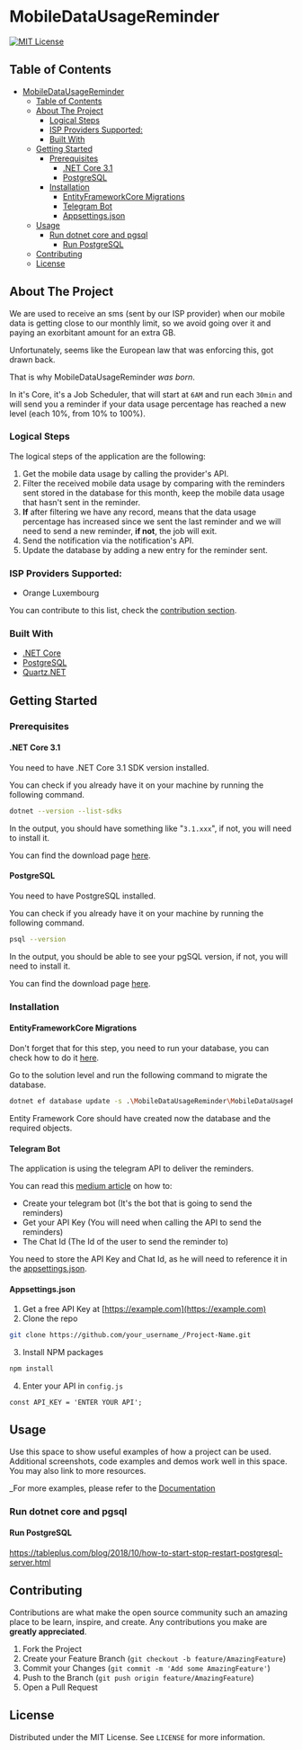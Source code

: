 # MobileDataUsageReminder

[![MIT License][license-shield]][license-url]

## Table of Contents

- [MobileDataUsageReminder](#mobiledatausagereminder)
  - [Table of Contents](#table-of-contents)
  - [About The Project](#about-the-project)
    - [Logical Steps](#logical-steps)
    - [ISP Providers Supported:](#isp-providers-supported)
    - [Built With](#built-with)
  - [Getting Started](#getting-started)
    - [Prerequisites](#prerequisites)
      - [.NET Core 3.1](#net-core-31)
      - [PostgreSQL](#postgresql)
    - [Installation](#installation)
      - [EntityFrameworkCore Migrations](#entityframeworkcore-migrations)
      - [Telegram Bot](#telegram-bot)
      - [Appsettings.json](#appsettingsjson)
  - [Usage](#usage)
    - [Run dotnet core and pgsql](#run-dotnet-core-and-pgsql)
      - [Run PostgreSQL](#run-postgresql)
  - [Contributing](#contributing)
  - [License](#license)

## About The Project

We are used to receive an sms (sent by our ISP provider) when our mobile data is getting close to our monthly limit, so we avoid going over it and paying an exorbitant amount for an extra GB.

Unfortunately, seems like the European law that was enforcing this, got drawn back.

That is why MobileDataUsageReminder *was born*.

In it's Core, it's a Job Scheduler, that will start at `6AM` and run each `30min` and will send you a reminder if your data usage percentage has reached a new level (each 10%, from 10% to 100%).

### Logical Steps

The logical steps of the application are the following:

1. Get the mobile data usage by calling the provider's API.
2. Filter the received mobile data usage by comparing with the reminders sent stored in the database for this month, keep the mobile data usage that hasn't sent in the reminder.
4. **If** after filtering we have any record, means that the data usage percentage has increased since we sent the last reminder and we will need to send a new reminder, **if not**, the job will exit.
5. Send the notification via the notification's API.
6. Update the database by adding a new entry for the reminder sent.

### ISP Providers Supported:

- Orange Luxembourg

You can contribute to this list, check the [contribution section](#contributing).

### Built With
* [.NET Core](https://dotnet.microsoft.com/)
* [PostgreSQL](https://www.postgresql.org/)
* [Quartz.NET](https://www.quartz-scheduler.net/)

## Getting Started

### Prerequisites

#### .NET Core 3.1

You need to have .NET Core 3.1 SDK version installed.

You can check if you already have it on your machine by running the following command.

```sh
dotnet --version --list-sdks
```

In the output, you should have something like "`3.1.xxx`", if not, you will need to install it.

You can find the download page [here](https://dotnet.microsoft.com/download/dotnet-core/3.1).

#### PostgreSQL

You need to have PostgreSQL installed.

You can check if you already have it on your machine by running the following command.

```sh
psql --version
```

In the output, you should be able to see your pgSQL version, if not, you will need to install it.

You can find the download page [here](https://www.postgresql.org/download/).

### Installation

#### EntityFrameworkCore Migrations

Don't forget that for this step, you need to run your database, you can check how to do it [here](#run-postgresql).

Go to the solution level and run the following command to migrate the database.

```sh
dotnet ef database update -s .\MobileDataUsageReminder\MobileDataUsageReminder.csproj -p .\MobileDataUsageReminder.Dal\MobileDataUsageReminder.DAL.csproj
```

Entity Framework Core should have created now the database and the required objects.

#### Telegram Bot

The application is using the telegram API to deliver the reminders.

You can read this [medium article](https://medium.com/@wk0/send-and-receive-messages-with-the-telegram-api-17de9102ab78) on how to:
- Create your telegram bot (It's the bot that is going to send the reminders)
- Get your API Key (You will need when calling the API to send the reminders)
- The Chat Id (The Id of the user to send the reminder to)

You need to store the API Key and Chat Id, as he will need to reference it in the [appsettings.json](#appsettingsjson).

#### Appsettings.json

1. Get a free API Key at [https://example.com](https://example.com)
2. Clone the repo
```sh
git clone https://github.com/your_username_/Project-Name.git
```
3. Install NPM packages
```sh
npm install
```
4. Enter your API in `config.js`
```JS
const API_KEY = 'ENTER YOUR API';
```

## Usage

Use this space to show useful examples of how a project can be used. Additional screenshots, code examples and demos work well in this space. You may also link to more resources.

_For more examples, please refer to the [Documentation](https://example.com)

### Run dotnet core and pgsql

#### Run PostgreSQL

https://tableplus.com/blog/2018/10/how-to-start-stop-restart-postgresql-server.html

## Contributing

<!-- TODO Add providers and notifications gateway -->

Contributions are what make the open source community such an amazing place to be learn, inspire, and create. Any contributions you make are **greatly appreciated**.

1. Fork the Project
2. Create your Feature Branch (`git checkout -b feature/AmazingFeature`)
3. Commit your Changes (`git commit -m 'Add some AmazingFeature'`)
4. Push to the Branch (`git push origin feature/AmazingFeature`)
5. Open a Pull Request

## License

Distributed under the MIT License. See `LICENSE` for more information.


<!-- MARKDOWN LINKS & IMAGES -->
<!-- https://www.markdownguide.org/basic-syntax/#reference-style-links -->
[license-shield]: https://img.shields.io/github/license/othneildrew/Best-README-Template.svg?style=flat-square
[license-url]: https://github.com/Joaolfelicio/mobile-data-usage-reminder/blob/master/LICENSE
